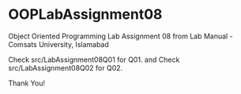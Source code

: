 # OOPLabAssignment08
Object Oriented Programming Lab Assignment 08 from Lab Manual - Comsats University, Islamabad

Check src/LabAssignment08Q01 for Q01.
and Check src/LabAssignment08Q02 for Q02.

Thank You!
